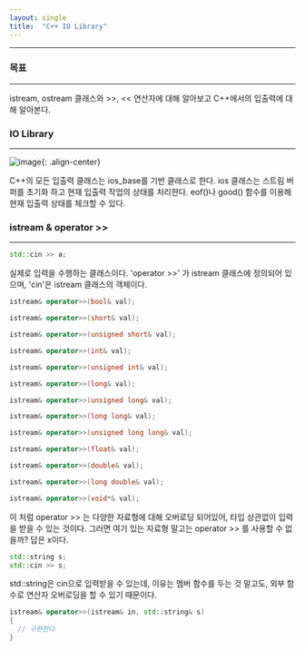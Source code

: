 ```yaml
---
layout: single
title:  "C++ IO Library"
---
```


---

### 목표
---

istream, ostream 클래스와 >>, << 연산자에 대해 알아보고 C++에서의 입출력에 대해 알아본다.

### IO Library
---

![image](https://modoocode.com/img/2361DC4954A0CB38040ED8.webp){: .align-center}

C++의 모든 입출력 클래스는 ios_base를 기반 클래스로 한다. ios 클래스는 스트림 버퍼를 초기화 하고 현재 입출력 작업의 상태를 처리한다. eof()나 good() 함수를 이용해 현재 입출력 상태를 체크할 수 있다.

### istream & operator >>
---

```c++
std::cin >> a;
```

실제로 입력을 수행하는 클래스이다. 'operator >>' 가 istream 클래스에 정의되어 있으며, 'cin'은 istream 클래스의 객체이다.

```c++
istream& operator>>(bool& val);

istream& operator>>(short& val);

istream& operator>>(unsigned short& val);

istream& operator>>(int& val);

istream& operator>>(unsigned int& val);

istream& operator>>(long& val);

istream& operator>>(unsigned long& val);

istream& operator>>(long long& val);

istream& operator>>(unsigned long long& val);

istream& operator>>(float& val);

istream& operator>>(double& val);

istream& operator>>(long double& val);

istream& operator>>(void*& val);
```

이 처럼 operator >> 는 다양한 자료형에 대해 오버로딩 되어있어, 타입 상관없이 입력을 받을 수 있는 것이다.
그러면 여기 있는 자료형 말고는 operator >> 를 사용할 수 없을까? 답은 x이다.  

```c++
std::string s;
std::cin >> s;
```

std::string은 cin으로 입력받을 수 있는데, 이유는 멤버 함수를 두는 것 말고도, 외부 함수로 연산자 오버로딩을 할 수 있기 때문이다.

```c++
istream& operator>>(istream& in, std::string& s)
{
  // 구현한다
}
```

<br>

<!--

'operator >>'의 또다른 특징으로 모든 공백문자를 무시해버린다는 특징이 있다.

```c++
// 주의할 점
#include <iostream>
using namespace std;
int main() {
  int t;
  while (true) {
    std::cin >> t;
    std::cout << "입력 :: " << t << std::endl;
    if (t == 0) break;
  }
}
```

![image](https://modoocode.com/img/26385A3654A0F64C0EEDDB.webp){: .align-center}

위와 같이 코드를 짜게 되면, 'c' 입력시 무한루프에 빠지게 된다. 왜 그러한 현상이 생기는지 공백문자를 무시한다는 특징과 함께 살펴보자.  

ios 클래스에서 스트림의 상태를 관리한다고 하였는데, 이때 스트림의 상태를 관리하는 플래그 4개가 정의되어있다.

* goodbit : 스트림에 입출력 작업이 가능할 때
* badbit : 스트림에 복구 불가능한 오류 발생시
* failbit : 스트림에 복구 가능한 오류 발생시
* eofbit : 입력 작업시에 EOF 도달시

위와 같은 상황일때 어떤 비트가 켜질까? 답은 'failbit'이다. int 자료형에 char 자료형을 넣었기 때문이다. 이 경우 입력값을 받지 않고 return 해버리는데, 버퍼에 남아있는 "c\n" 이 문자열은 손대지 않기 때문에 쓰레기값이 무한루프로 출력되는 것이다.

```c++
// 해결 방안
#include <iostream>
#include <string>

int main() {
  int t;
  while (std::cin >> t) {
    std::cout << "입력 :: " << t << std::endl;
    if (t == 0) break;
  }
}
```

이와같이 조건문으로 'std::cin >> t'를 넣어주면 해결되는데, 자세히 살펴보면.

```c++
operator void*() const;
```

이 함수는 ios 객체를 void*로 변환하는데, failbit와 badbit가 모두 off라면 nullptr가 아닌 값을 리턴한다. 즉 스트림에 정상적으로 입출력 작업을 수행 할 수 있을 때만 nullptr이 아닌 값을 리턴한다는 것이다. 따라서 while()문이 정상적인 입출력인 경우에만 실행되는 코드가 된다.

-->

